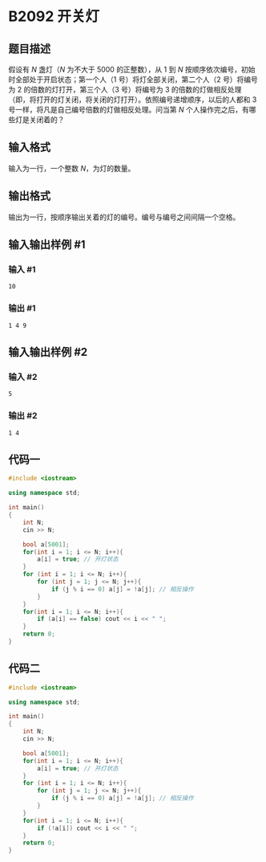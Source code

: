 # B2092 开关灯

## 题目描述

假设有 $N$ 盏灯（$N$ 为不大于 $5000$ 的正整数），从 $1$ 到 $N$ 按顺序依次编号，初始时全部处于开启状态；第一个人（$1$ 号）将灯全部关闭，第二个人（$2$ 号）将编号为 $2$ 的倍数的灯打开，第三个人（$3$ 号）将编号为 $3$ 的倍数的灯做相反处理（即，将打开的灯关闭，将关闭的灯打开）。依照编号递增顺序，以后的人都和 $3$ 号一样，将凡是自己编号倍数的灯做相反处理。问当第 $N$ 个人操作完之后，有哪些灯是关闭着的？

## 输入格式

输入为一行，一个整数 $N$，为灯的数量。

## 输出格式

输出为一行，按顺序输出关着的灯的编号。编号与编号之间间隔一个空格。

## 输入输出样例 #1

### 输入 #1

```
10
```

### 输出 #1

```
1 4 9
```

## 输入输出样例 #2

### 输入 #2

```
5
```

### 输出 #2

```
1 4
```

## 代码一

```cpp
#include <iostream>

using namespace std;

int main()
{
    int N;
    cin >> N;

    bool a[5001];
    for(int i = 1; i <= N; i++){
        a[i] = true; // 开灯状态
    }
    for (int i = 1; i <= N; i++){
        for (int j = 1; j <= N; j++){
            if (j % i == 0) a[j] = !a[j]; // 相反操作
        }
    }
    for(int i = 1; i <= N; i++){
        if (a[i] == false) cout << i << " ";
    }
    return 0;
}
```

## 代码二

```cpp
#include <iostream>

using namespace std;

int main()
{
    int N;
    cin >> N;

    bool a[5001];
    for(int i = 1; i <= N; i++){
        a[i] = true; // 开灯状态
    }
    for (int i = 1; i <= N; i++){
        for (int j = 1; j <= N; j++){
            if (j % i == 0) a[j] = !a[j]; // 相反操作
        }
    }
    for(int i = 1; i <= N; i++){
        if (!a[i]) cout << i << " ";
    }
    return 0;
}
```

